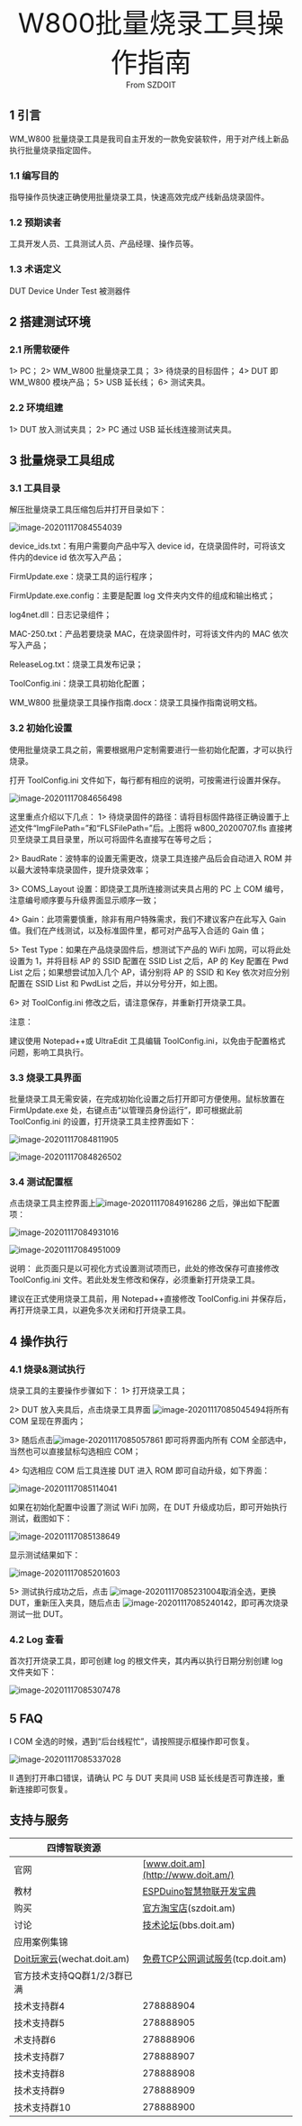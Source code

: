 <center><font size=10> W800批量烧录工具操作指南 </center></font>
<center> From SZDOIT</center>

## 1 引言

WM_W800 批量烧录工具是我司自主开发的一款免安装软件，用于对产线上新品执行批量烧录指定固件。

### 1.1 编写目的

指导操作员快速正确使用批量烧录工具，快速高效完成产线新品烧录固件。

### 1.2 预期读者

工具开发人员、工具测试人员、产品经理、操作员等。

### 1.3 术语定义

DUT      Device Under Test     被测器件

## 2 搭建测试环境

### 2.1 所需软硬件

1> PC；
2> WM_W800 批量烧录工具；
3> 待烧录的目标固件；
4> DUT 即 WM_W800 模块产品；
5> USB 延长线；
6> 测试夹具。

### 2.2 环境组建

1> DUT 放入测试夹具；
2> PC 通过 USB 延长线连接测试夹具。

## 3 批量烧录工具组成

### 3.1 工具目录

解压批量烧录工具压缩包后并打开目录如下：

![image-20201117084554039](image-20201117084554039.png)

device_ids.txt：有用户需要向产品中写入 device id，在烧录固件时，可将该文件内的device id 依次写入产品；

FirmUpdate.exe：烧录工具的运行程序；

FirmUpdate.exe.config：主要是配置 log 文件夹内文件的组成和输出格式；

log4net.dll：日志记录组件；

MAC-250.txt：产品若要烧录 MAC，在烧录固件时，可将该文件内的 MAC 依次写入产品；

ReleaseLog.txt：烧录工具发布记录；

ToolConfig.ini：烧录工具初始化配置；

WM_W800 批量烧录工具操作指南.docx：烧录工具操作指南说明文档。

### 3.2 初始化设置

使用批量烧录工具之前，需要根据用户定制需要进行一些初始化配置，才可以执行烧录。

打开 ToolConfig.ini 文件如下，每行都有相应的说明，可按需进行设置并保存。

![image-20201117084656498](image-20201117084656498.png)

这里重点介绍以下几点：
1> 待烧录固件的路径：请将目标固件路径正确设置于上述文件“ImgFilePath=”和“FLSFilePath=”后。上图将 w800_20200707.fls 直接拷贝至烧录工具目录里，所以可将固件名直接写在等号之后；

2> BaudRate：波特率的设置无需更改，烧录工具连接产品后会自动进入 ROM 并以最大波特率烧录固件，提升烧录效率；

3> COMS_Layout 设置：即烧录工具所连接测试夹具占用的 PC 上 COM 编号，注意编号顺序要与升级界面显示顺序一致；

4> Gain：此项需要慎重，除非有用户特殊需求，我们不建议客户在此写入 Gain 值。我们在产线测试，以及标准固件里，都可对产品写入合适的 Gain 值；

5> Test Type：如果在产品烧录固件后，想测试下产品的 WiFi 加网，可以将此处设置为 1，并将目标 AP 的 SSID 配置在 SSID List 之后，AP 的 Key 配置在 Pwd List 之后；如果想尝试加入几个 AP，请分别将 AP 的 SSID 和 Key 依次对应分别配置在 SSID List 和 PwdList 之后，并以分号分开，如上图。

6> 对 ToolConfig.ini 修改之后，请注意保存，并重新打开烧录工具。

注意：

建议使用 Notepad++或 UltraEdit 工具编辑 ToolConfig.ini，以免由于配置格式问题，影响工具执行。

### 3.3 烧录工具界面

批量烧录工具无需安装，在完成初始化设置之后打开即可方便使用。鼠标放置在FirmUpdate.exe 处，右键点击“以管理员身份运行”，即可根据此前 ToolConfig.ini 的设置，打开烧录工具主控界面如下：

![image-20201117084811905](image-20201117084811905.png)

![image-20201117084826502](image-20201117084826502.png)

### 3.4 测试配置框

点击烧录工具主控界面上![image-20201117084916286](image-20201117084916286.png) 之后，弹出如下配置项：

![image-20201117084931016](image-20201117084931016.png)

![image-20201117084951009](image-20201117084951009.png)

说明：
此页面只是以可视化方式设置测试项而已，此处的修改保存可直接修改 ToolConfig.ini 文件。若此处发生修改和保存，必须重新打开烧录工具。

建议在正式使用烧录工具前，用 Notepad++直接修改 ToolConfig.ini 并保存后，再打开烧录工具，以避免多次关闭和打开烧录工具。

## 4 操作执行

### 4.1 烧录&测试执行

烧录工具的主要操作步骤如下：
1> 打开烧录工具；

2> DUT 放入夹具后，点击烧录工具界面 ![image-20201117085045494](image-20201117085045494.png)将所有 COM 呈现在界面内；

3> 随后点击![image-20201117085057861](image-20201117085057861.png) 即可将界面内所有 COM 全部选中，当然也可以直接鼠标勾选相应 COM；

4> 勾选相应 COM 后工具连接 DUT 进入 ROM 即可自动升级，如下界面：

![image-20201117085114041](image-20201117085114041.png)

如果在初始化配置中设置了测试 WiFi 加网，在 DUT 升级成功后，即可开始执行测试，截图如下：

![image-20201117085138649](image-20201117085138649.png)

显示测试结果如下：

![image-20201117085201603](image-20201117085201603.png)

5> 测试执行成功之后，点击 ![image-20201117085231004](image-20201117085231004.png)取消全选，更换 DUT，重新压入夹具，随后点击 ![image-20201117085240142](image-20201117085240142.png)，即可再次烧录测试一批 DUT。

### 4.2 Log 查看

首次打开烧录工具，即可创建 log 的根文件夹，其内再以执行日期分别创建 log 文件夹如下：

![image-20201117085307478](image-20201117085307478.png)

## 5 FAQ

I COM 全选的时候，遇到“后台线程忙”，请按照提示框操作即可恢复。

![image-20201117085337028](image-20201117085337028.png)

II 遇到打开串口错误，请确认 PC 与 DUT 夹具间 USB 延长线是否可靠连接，重新连接即可恢复。



## 支持与服务

| 四博智联资源                                        |                                                              |
| --------------------------------------------------- | ------------------------------------------------------------ |
| 官网                                                | [www.doit.am](http://www.doit.am/)                           |
| 教材                                                | [ESPDuino智慧物联开发宝典](https://item.taobao.com/item.htm?spm=a1z10.3-c.w4002-7420449993.9.Bgp1Ll&id=520583000610) |
| 购买                                                | [官方淘宝店](https://szdoit.taobao.com/)(szdoit.am)          |
| 讨论                                                | [技术论坛](http://bbs.doit.am/forum.php)(bbs.doit.am)        |
| 应用案例集锦                                        |                                                              |
| [Doit玩家云](http://wechat.doit.am)(wechat.doit.am) | [免费TCP公网调试服务](http://tcp.doit.am)(tcp.doit.am)       |
| 官方技术支持QQ群1/2/3群已满                         |                                                              |
| 技术支持群4                                         | 278888904                                                    |
| 技术支持群5                                         | 278888905                                                    |
| 术支持群6                                           | 278888906                                                    |
| 技术支持群7                                         | 278888907                                                    |
| 技术支持群8                                         | 278888908                                                    |
| 技术支持群9                                         | 278888909                                                    |
| 技术支持群10                                        | 278888900                                                    |